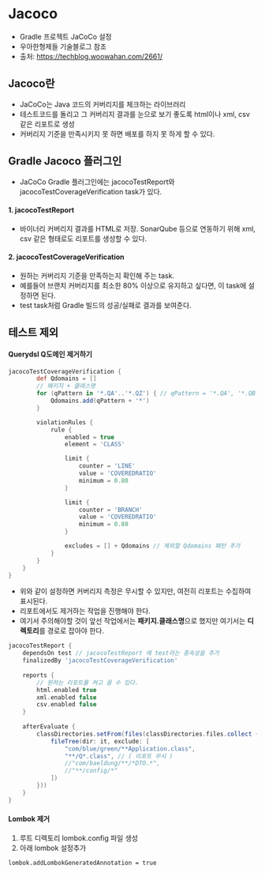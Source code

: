 # Jacoco
  - Gradle 프로젝트 JaCoCo 설정
  - 우아한형제들 기술블로그 참조
  - 출처: https://techblog.woowahan.com/2661/

## Jacoco란 ##
  - JaCoCo는 Java 코드의 커버리지를 체크하는 라이브러리
  - 테스트코드를 돌리고 그 커버리지 결과를 눈으로 보기 좋도록 html이나 xml, csv 같은 리포트로 생성
  - 커버리지 기준을 만족시키지 못 하면 배포를 하지 못 하게 할 수 있다.

## Gradle Jacoco 플러그인 ##
  - JaCoCo Gradle 플러그인에는 jacocoTestReport와 jacocoTestCoverageVerification task가 있다.

#### 1. jacocoTestReport ####
  - 바이너리 커버리지 결과를 HTML로 저장. SonarQube 등으로 연동하기 위해 xml, csv 같은 형태로도 리포트를 생성할 수 있다.

#### 2. jacocoTestCoverageVerification ####
  - 원하는 커버리지 기준을 만족하는지 확인해 주는 task.
  - 예를들어 브랜치 커버리지를 최소한 80% 이상으로 유지하고 싶다면, 이 task에 설정하면 된다. 
  - test task처럼 Gradle 빌드의 성공/실패로 결과를 보여준다.

## 테스트 제외 ##

#### Querydsl Q도메인 제거하기 ####

````gradle
jacocoTestCoverageVerification {
        def Qdomains = []
        // 패키지 + 클래스명
        for (qPattern in '*.QA'..'*.QZ') { // qPattern = '*.QA', '*.QB', ... '*.QZ'
            Qdomains.add(qPattern + '*')
        }

        violationRules {
            rule {
                enabled = true
                element = 'CLASS'

                limit {
                    counter = 'LINE'
                    value = 'COVEREDRATIO'
                    minimum = 0.80
                }

                limit {
                    counter = 'BRANCH'
                    value = 'COVEREDRATIO'
                    minimum = 0.80
                }

                excludes = [] + Qdomains // 제외할 Qdomains 패턴 추가
            }
        }
    }
}
````

- 위와 같이 설정하면 커버리지 측정은 무시할 수 있지만, 여전히 리포트는 수집하여 표시된다.
- 리포트에서도 제거하는 작업을 진행해야 한다.
- 여기서 주의해야할 것이 앞선 작업에서는 **패키지.클래스명**으로 했지만 여기서는 **디렉토리**를 경로로 잡아야 한다.

````gradle
jacocoTestReport {
    dependsOn test // jacocoTestReport 에 test라는 종속성을 추가
    finalizedBy 'jacocoTestCoverageVerification'
    
    reports {
        // 원하는 리포트를 켜고 끌 수 있다.
        html.enabled true
        xml.enabled false
        csv.enabled false
    }
    
    afterEvaluate {
        classDirectories.setFrom(files(classDirectories.files.collect {
            fileTree(dir: it, exclude: [
                "com/blue/green/**Application.class",
                "**/Q*.class", // ( 리포트 무시 )
                //"com/baeldung/**/*DTO.*",
                //"**/config/*"
            ])
        }))
    }
}
````

#### Lombok 제거 ####
1. 루트 디렉토리 lombok.config 파일 생성
2. 아래 lombok 설정추가
````
lombok.addLombokGeneratedAnnotation = true
````
